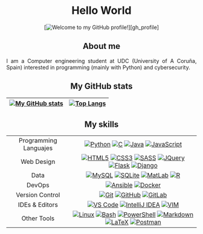 <div id="content" align="center">

# Hello World

<!-- https://github.com/denvercoder1/readme-typing-svg -->
[![Welcome to my GitHub profile!](https://readme-typing-svg.herokuapp.com?font=Fira+Code&duration=1500&pause=5000&color=2FF716&center=true&vCenter=true&repeat=true&width=435&lines=Welcome+to+my+GitHub+profile!)][gh_profile]

## About me

<p align="justify">
I am a Computer engineering student at UDC (University of A Coruña, Spain) interested in programming (mainly with Python) and cybersecurity.
</p>

## My GitHub stats

<!-- https://github.com/anuraghazra/github-readme-stats -->
| [![My GitHub stats](https://github-readme-stats.vercel.app/api?username=danielfeitopin&theme=dark\&show_icons=true\&rank_icon=github)][gh_profile] | [![Top Langs](https://github-readme-stats.vercel.app/api/top-langs/?username=danielfeitopin&layout=compact&theme=dark)][gh_profile] |
|:--:|:--:|

## My skills

<table>
    <!-- TEMPLATE -->
    <!--
    <tr>
        <td align="center"></td>
        <td align="center">
            <a href="" target="_blank"><img src="https://skillicons.dev/icons?i=" alt=""/></a>
        </td>
    </tr> -->
    <tr>
        <td align="center">Programming Languajes</td>
        <td align="center">
            <a title="Python" href="https://www.python.org/" target="_blank"><img src="https://skillicons.dev/icons?i=python" alt="Python"/></a>
            <a title="C" href="https://en.wikipedia.org/wiki/C_(programming_language)" target="_blank"><img src="https://skillicons.dev/icons?i=c" alt="C"/></a>
            <a title="Java" href="https://www.java.com/" target="_blank"><img src="https://skillicons.dev/icons?i=java" alt="Java"/></a>
            <a title="JavaScript" href="https://en.wikipedia.org/wiki/JavaScript" target="_blank"><img src="https://skillicons.dev/icons?i=js" alt="JavaScript"/></a>
        </td>
    </tr>
    <tr>
        <td align="center">Web Design</td>
        <td align="center">
            <a title="HTML5" href="https://en.wikipedia.org/wiki/HTML5" target="_blank"><img src="https://skillicons.dev/icons?i=html" alt="HTML5"/></a>
            <a title="CSS3" href="https://en.wikipedia.org/wiki/CSS#CSS_3" target="_blank"><img src="https://skillicons.dev/icons?i=css" alt="CSS3"/></a>
            <a title="SASS" href="https://sass-lang.com/" target="_blank"><img src="https://skillicons.dev/icons?i=sass" alt="SASS"/></a>
            <a title="JQuery" href="https://jquery.com/" target="_blank"><img src="https://skillicons.dev/icons?i=jquery" alt="JQuery"/></a>
            <a title="Flask" href="https://flask.palletsprojects.com/" target="_blank"><img src="https://skillicons.dev/icons?i=flask" alt="Flask"/></a>
            <a title="Django" href="https://www.djangoproject.com/" target="_blank"><img src="https://skillicons.dev/icons?i=django" alt="Django"/></a>
        </td>
    </tr>
    <tr>
        <td align="center">Data</td>
        <td align="center">
            <a title="MySQL" href="https://www.mysql.com/" target="_blank"><img src="https://skillicons.dev/icons?i=mysql" alt="MySQL"/></a>
            <a title="SQLite" href="https://www.sqlite.org/index.html" target="_blank"><img src="https://skillicons.dev/icons?i=sqlite" alt="SQLite"/></a>
            <a title="MatLab" href="https://www.mathworks.com/products/matlab.html" target="_blank"><img src="https://skillicons.dev/icons?i=matlab" alt="MatLab"/></a>
            <a title="R" href="https://www.r-project.org/" target="_blank"><img src="https://skillicons.dev/icons?i=r" alt="R"/></a>
        </td>
    </tr>
    <tr>
        <td align="center">DevOps</td>
        <td align="center">
            <a title="Ansible" href="https://www.ansible.com/" target="_blank"><img src="https://skillicons.dev/icons?i=ansible" alt="Ansible"/></a>
            <a title="Docker" href="https://www.docker.com/" target="_blank"><img src="https://skillicons.dev/icons?i=docker" alt="Docker"/></a>
        </td>
    </tr>
    <tr>
        <td align="center">Version Control</td>
        <td align="center">
            <a title="Git" href="https://git-scm.com/" target="_blank"><img src="https://skillicons.dev/icons?i=git" alt="Git"/></a>
            <a title="GitHub" href="https://github.com/" target="_blank"><img src="https://skillicons.dev/icons?i=github" alt="GitHub"/></a>
            <a title="GitLab" href="https://about.gitlab.com/" target="_blank"><img src="https://skillicons.dev/icons?i=gitlab" alt="GitLab"/></a>
        </td>
    </tr>
    <tr>
        <td align="center">IDEs & Editors</td>
        <td align="center">
            <a title="VS Code" href="https://code.visualstudio.com/" target="_blank"><img src="https://skillicons.dev/icons?i=vscode" alt="VS Code"/></a>
            <a title="IntelliJ IDEA" href="https://www.jetbrains.com/idea/" target="_blank"><img src="https://skillicons.dev/icons?i=idea" alt="IntelliJ IDEA"/></a>
            <a title="Vim" href="https://www.vim.org/" target="_blank"><img src="https://skillicons.dev/icons?i=vim" alt="VIM"/></a>
        </td>
    </tr>
    <tr>
        <td align="center">Other Tools</td>
        <td align="center">
            <a title="Linux" href="https://www.linux.org/" target="_blank"><img src="https://skillicons.dev/icons?i=linux" alt="Linux
            "/></a>
            <a title="Bash" href="https://ba-sh.com/" target="_blank"><img src="https://skillicons.dev/icons?i=bash" alt="Bash"/></a>
            <a title="PowerShell" href="https://learn.microsoft.com/en-us/powershell/" target="_blank"><img src="https://skillicons.dev/icons?i=powershell" alt="PowerShell"/></a>
            <a title="Markdown" href="https://daringfireball.net/projects/markdown/" target="_blank"><img src="https://skillicons.dev/icons?i=md" alt="Markdown"/></a>
            <a title="LaTeX" href="https://www.latex-project.org/" target="_blank"><img src="https://skillicons.dev/icons?i=latex" alt="LaTeX"/></a>
            <a title="Postman" href="https://www.postman.com/" target="_blank"><img src="https://skillicons.dev/icons?i=postman" alt="Postman"/></a>
        </td>
    </tr>
</table>

<!-- LINKS -->
[gh_profile]: <https://github.com/danielfeitopin>
</div>
